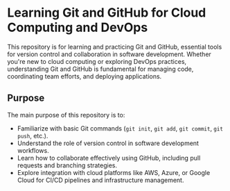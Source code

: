 # Learning Git and GitHub for Cloud Computing and DevOps

This repository is for learning and practicing Git and GitHub, essential tools for version control and collaboration in software development. Whether you're new to cloud computing or exploring DevOps practices, understanding Git and GitHub is fundamental for managing code, coordinating team efforts, and deploying applications.

## Purpose

The main purpose of this repository is to:
- Familiarize with basic Git commands (`git init`, `git add`, `git commit`, `git push`, etc.).
- Understand the role of version control in software development workflows.
- Learn how to collaborate effectively using GitHub, including pull requests and branching strategies.
- Explore integration with cloud platforms like AWS, Azure, or Google Cloud for CI/CD pipelines and infrastructure management.

